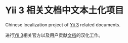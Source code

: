 # Yii 3 相关文档中文本土化项目

Chinese localization project of [Yii 3](https://github.com/yiisoft/yii-core) related documents.

进行[Yii 3](https://github.com/yiisoft/yii-core)相关官方以及用户贡献[文档](https://github.com/yiisoft/docs)的汉化工作。

